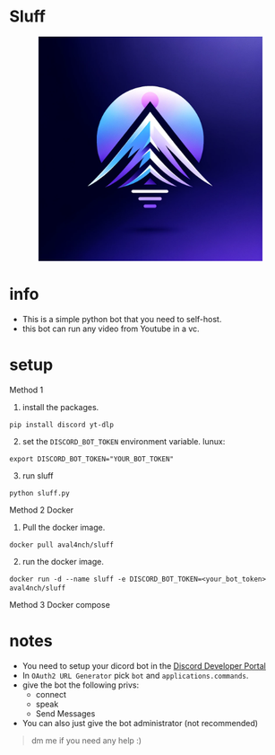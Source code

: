 # Sluff
<div style="text-align: center;">
  <img src="./logo.png" alt="logo" width="400"/>
</div>


# info
- This is a simple python bot that you need to self-host.
- this bot can run any video from Youtube in a vc.

# setup
Method 1 
1.  install the packages.
```
pip install discord yt-dlp
```
2. set the `DISCORD_BOT_TOKEN` environment variable.
lunux:
```
export DISCORD_BOT_TOKEN="YOUR_BOT_TOKEN"
```
3. run sluff
```
python sluff.py
```

Method 2  Docker
1. Pull the docker image.
```
docker pull aval4nch/sluff
```
   
2. run the docker image.
```
docker run -d --name sluff -e DISCORD_BOT_TOKEN=<your_bot_token> aval4nch/sluff
```

Method 3 Docker compose


# notes
- You need to setup your dicord bot in the [Discord Developer Portal](https://discord.com/developers/applications)
- In `OAuth2 URL Generator` pick `bot` and `applications.commands`.
- give the bot the following privs:
    - connect
    - speak
    - Send Messages
- You can also just give the bot administrator (not recommended)
   
> dm me if you need any help :)


